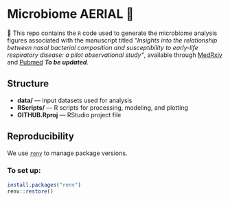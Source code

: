 # Microbiome AERIAL 🧬 

📌 This repo contains the `R` code used to generate the microbiome analysis figures associated with the manuscript titled  *"Insights into the relationship between nasal bacterial composition and susceptibility to early-life respiratory disease: a pilot observational study"*, available through [MedRxiv](https://www.medrxiv.org/) and [Pubmed](https://pubmed.ncbi.nlm.nih.gov/) **_To be updated_**.


## Structure
- **data/** — input datasets used for analysis  
- **RScripts/** — R scripts for processing, modeling, and plotting  
- **GITHUB.Rproj** — RStudio project file  

## Reproducibility
We use [`renv`](https://rstudio.github.io/renv/) to manage package versions.

### To set up:
```r
install.packages("renv")
renv::restore()
